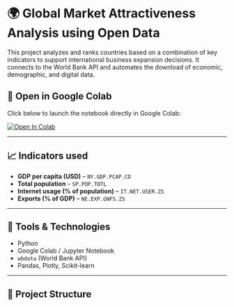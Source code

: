 # 🌍 Global Market Attractiveness Analysis using Open Data

This project analyzes and ranks countries based on a combination of key indicators to support international business expansion decisions. It connects to the World Bank API and automates the download of economic, demographic, and digital data.

## 🚀 Open in Google Colab

Click below to launch the notebook directly in Google Colab:

[![Open In Colab](https://colab.research.google.com/assets/colab-badge.svg)](https://colab.research.google.com/github/Joel1993055/Global-Market-Attractiveness-Analysis-using-Open-Data/blob/main/Notebook/01_market_analysis.ipynb)


---

## 📈 Indicators used

- **GDP per capita (USD)** – `NY.GDP.PCAP.CD`
- **Total population** – `SP.POP.TOTL`
- **Internet usage (% of population)** – `IT.NET.USER.ZS`
- **Exports (% of GDP)** – `NE.EXP.GNFS.ZS`

---

## 🔧 Tools & Technologies

- Python
- Google Colab / Jupyter Notebook
- `wbdata` (World Bank API)
- Pandas, Plotly, Scikit-learn

---

## 🎯 Project Structure

